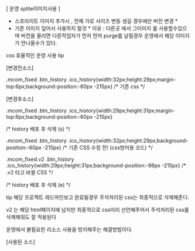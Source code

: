 [ 운영 splite이미지사용 ]

- 스프라이트 이미지 추가시 , 전체 가로 사이즈 변동 생길 경우에만 버전 변경 *
- 기존 이미지 덮어서 사용하지 말것 *
  이유 : 다른곳 에서 그이미지 를 사용할수있으며 버전을 올리면 다른작업자가 먼저 먼저 purge를 날릴경우
  운영에서 해당 이미지 가 안나올수가 있다.

css 효율적인 운영 사용 tip 

[변경전소스]

.mcom_fixed .btn_history .ico_history{width:32px;height:29px;margin-top:6px;background-position:-60px -215px}  /* 기존 css */



[변경후소스]

.mcom_fixed .btn_history .ico_history{width:29px;height:31px;margin-top:6px;background-position:-60px -215px}



/* history 배포 후 삭제 (s) */

.mcom_fixed .btn_history .ico_history{width:32px;height:29px;background-position:-60px -215px} /* 기존 CSS 수정 전!  (css방어용 코드) */

.mcom_fixed.v2 .btn_history .ico_history{width:29px;height:31px;background-position:-98px -215px} /* .v2 타고 바뀔 CSS */

/* history 배포 후 삭제 (e) */



tip  해당 프로젝트 레드마인보고 완료될경우 주석처리된 css는 최종적으로 삭제해준다.

v2 는 해당 html페이지에 남지만 최종적으로 css미리 선언해주어서 주석처리된 css를 삭제해줘도 잘 적용된다

운영에서 불필요한 리소스 사용을 방지해주는 해결방법이다.



[사용된 소스]




